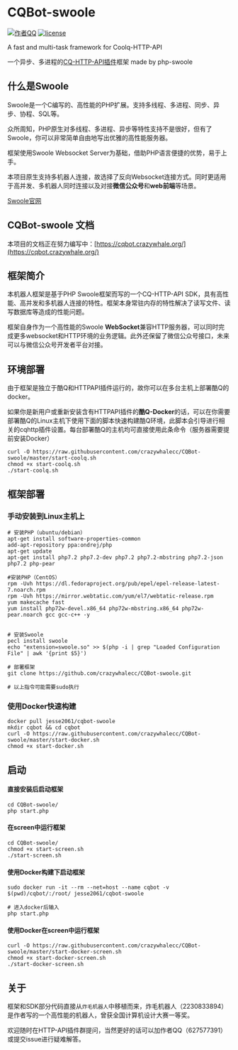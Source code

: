 # CQBot-swoole


[![作者QQ](https://img.shields.io/badge/作者QQ-627577391-orange.svg)]()
[![license](https://img.shields.io/badge/license-MIT-blue.svg)]()


A fast and multi-task framework for Coolq-HTTP-API

一个异步、多进程的[CQ-HTTP-API插件](https://cqhttp.cc/)框架 made by php-swoole

## 什么是Swoole
Swoole是一个C编写的、高性能的PHP扩展。支持多线程、多进程、同步、异步、协程、SQL等。

众所周知，PHP原生对多线程、多进程、异步等特性支持不是很好，但有了Swoole，你可以非常简单自由地写出优雅的高性能服务器。

框架使用Swoole Websocket Server为基础，借助PHP语言便捷的优势，易于上手。

本项目原生支持多机器人连接，故选择了反向Websocket连接方式。同时更适用于高并发、多机器人同时连接以及对接**微信公众号**和**web前端**等场景。

[Swoole官网](https://www.swoole.com/)


## CQBot-swoole 文档
本项目的文档正在努力编写中：[https://cqbot.crazywhale.org/](https://cqbot.crazywhale.org/)


## 框架简介
本机器人框架是基于PHP Swoole框架而写的一个CQ-HTTP-API SDK，具有高性能、高并发和多机器人连接的特性。框架本身常驻内存的特性解决了读写文件、读写数据库等造成的性能问题。

框架自身作为一个高性能的Swoole **WebSocket**兼容HTTP服务器，可以同时完成更多websocket和HTTP环境的业务逻辑。此外还保留了微信公众号接口，未来可以与微信公众号开发者平台对接。


## 环境部署
由于框架是独立于酷Q和HTTPAPI插件运行的，故你可以在多台主机上部署酷Q的docker。

如果你是新用户或重新安装含有HTTPAPI插件的**酷Q-Docker**的话，可以在你需要部署酷Q的Linux主机下使用下面的脚本快速构建酷Q环境，此脚本会引导进行相关的cqhttp插件设置。每台部署酷Q的主机均可直接使用此条命令（服务器需要提前安装Docker）

```shell
curl -O https://raw.githubusercontent.com/crazywhalecc/CQBot-swoole/master/start-coolq.sh
chmod +x start-coolq.sh
./start-coolq.sh
```



## 框架部署
### 手动安装到Linux主机上
``` shell
# 安装PHP（ubuntu/debian）
apt-get install software-properties-common
add-apt-repository ppa:ondrej/php
apt-get update
apt-get install php7.2 php7.2-dev php7.2 php7.2-mbstring php7.2-json php7.2 php-pear

#安装PHP（CentOS）
rpm -Uvh https://dl.fedoraproject.org/pub/epel/epel-release-latest-7.noarch.rpm
rpm -Uvh https://mirror.webtatic.com/yum/el7/webtatic-release.rpm
yum makecache fast
yum install php72w-devel.x86_64 php72w-mbstring.x86_64 php72w-pear.noarch gcc gcc-c++ -y


# 安装Swoole
pecl install swoole
echo "extension=swoole.so" >> $(php -i | grep "Loaded Configuration File" | awk '{print $5}')

# 部署框架
git clone https://github.com/crazywhalecc/CQBot-swoole.git

# 以上指令可能需要sudo执行
```


### 使用Docker快速构建
``` shell
docker pull jesse2061/cqbot-swoole
mkdir cqbot && cd cqbot
curl -O https://raw.githubusercontent.com/crazywhalecc/CQBot-swoole/master/start-docker.sh
chmod +x start-docker.sh
```


## 启动
#### 直接安装后启动框架

```shell
cd CQBot-swoole/
php start.php
```

#### 在screen中运行框架

```shell
cd CQBot-swoole/
chmod +x start-screen.sh
./start-screen.sh
```

#### 使用Docker构建下启动框架

```shell
sudo docker run -it --rm --net=host --name cqbot -v $(pwd)/cqbot/:/root/ jesse2061/cqbot-swoole

# 进入docker后输入
php start.php
```

#### 使用Docker在screen中运行框架

```shell
curl -O https://raw.githubusercontent.com/crazywhalecc/CQBot-swoole/master/start-docker-screen.sh
chmod +x start-docker-screen.sh
./start-docker-screen.sh
```

## 关于

框架和SDK部分代码直接从`炸毛机器人`中移植而来，炸毛机器人（2230833894）是作者写的一个高性能的机器人，曾获全国计算机设计大赛一等奖。

欢迎随时在HTTP-API插件群提问，当然更好的话可以加作者QQ（627577391）或提交issue进行疑难解答。
